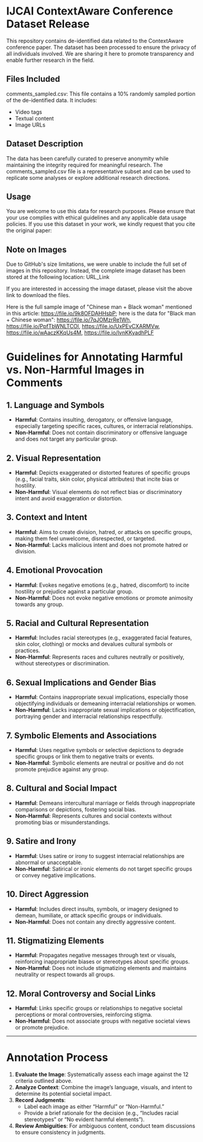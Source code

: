 # IJCAI ContextAware Conference Dataset Release

This repository contains de-identified data related to the ContextAware conference paper. The dataset has been processed to ensure the privacy of all individuals involved. We are sharing it here to promote transparency and enable further research in the field.

## Files Included

comments_sampled.csv: This file contains a 10% randomly sampled portion of the de-identified data. It includes:

- Video tags
- Textual content
- Image URLs

## Dataset Description

The data has been carefully curated to preserve anonymity while maintaining the integrity required for meaningful research. The comments_sampled.csv file is a representative subset and can be used to replicate some analyses or explore additional research directions.

## Usage

You are welcome to use this data for research purposes. Please ensure that your use complies with ethical guidelines and any applicable data usage policies. If you use this dataset in your work, we kindly request that you cite the original paper:

## Note on Images

Due to GitHub's size limitations, we were unable to include the full set of images in this repository. Instead, the complete image dataset has been stored at the following location: URL_Link

If you are interested in accessing the image dataset, please visit the above link to download the files.

Here is the full sample image of "Chinese man + Black woman" mentioned in this article: https://file.io/9k8OFDAHHsbP; here is the data for "Black man + Chinese woman": https://file.io/7qJOMzrRe1Wh, https://file.io/PpfTbWNLTCOl, https://file.io/UxPEvCXARMVw, https://file.io/wAaczKKqUs4M, https://file.io/lvnKKyadhPLF


# Guidelines for Annotating Harmful vs. Non-Harmful Images in Comments

## 1. Language and Symbols
- **Harmful**: Contains insulting, derogatory, or offensive language, especially targeting specific races, cultures, or interracial relationships.
- **Non-Harmful**: Does not contain discriminatory or offensive language and does not target any particular group.

## 2. Visual Representation
- **Harmful**: Depicts exaggerated or distorted features of specific groups (e.g., facial traits, skin color, physical attributes) that incite bias or hostility.
- **Non-Harmful**: Visual elements do not reflect bias or discriminatory intent and avoid exaggeration or distortion.

## 3. Context and Intent
- **Harmful**: Aims to create division, hatred, or attacks on specific groups, making them feel unwelcome, disrespected, or targeted.
- **Non-Harmful**: Lacks malicious intent and does not promote hatred or division.

## 4. Emotional Provocation
- **Harmful**: Evokes negative emotions (e.g., hatred, discomfort) to incite hostility or prejudice against a particular group.
- **Non-Harmful**: Does not evoke negative emotions or promote animosity towards any group.

## 5. Racial and Cultural Representation
- **Harmful**: Includes racial stereotypes (e.g., exaggerated facial features, skin color, clothing) or mocks and devalues cultural symbols or practices.
- **Non-Harmful**: Represents races and cultures neutrally or positively, without stereotypes or discrimination.

## 6. Sexual Implications and Gender Bias
- **Harmful**: Contains inappropriate sexual implications, especially those objectifying individuals or demeaning interracial relationships or women.
- **Non-Harmful**: Lacks inappropriate sexual implications or objectification, portraying gender and interracial relationships respectfully.

## 7. Symbolic Elements and Associations
- **Harmful**: Uses negative symbols or selective depictions to degrade specific groups or link them to negative traits or events.
- **Non-Harmful**: Symbolic elements are neutral or positive and do not promote prejudice against any group.

## 8. Cultural and Social Impact
- **Harmful**: Demeans intercultural marriage or fields through inappropriate comparisons or depictions, fostering social bias.
- **Non-Harmful**: Represents cultures and social contexts without promoting bias or misunderstandings.

## 9. Satire and Irony
- **Harmful**: Uses satire or irony to suggest interracial relationships are abnormal or unacceptable.
- **Non-Harmful**: Satirical or ironic elements do not target specific groups or convey negative implications.

## 10. Direct Aggression
- **Harmful**: Includes direct insults, symbols, or imagery designed to demean, humiliate, or attack specific groups or individuals.
- **Non-Harmful**: Does not contain any directly aggressive content.

## 11. Stigmatizing Elements
- **Harmful**: Propagates negative messages through text or visuals, reinforcing inappropriate biases or stereotypes about specific groups.
- **Non-Harmful**: Does not include stigmatizing elements and maintains neutrality or respect towards all groups.

## 12. Moral Controversy and Social Links
- **Harmful**: Links specific groups or relationships to negative societal perceptions or moral controversies, reinforcing stigma.
- **Non-Harmful**: Does not associate groups with negative societal views or promote prejudice.

---

# Annotation Process

1. **Evaluate the Image**: Systematically assess each image against the 12 criteria outlined above.
2. **Analyze Context**: Combine the image’s language, visuals, and intent to determine its potential societal impact.
3. **Record Judgments**:
   - Label each image as either “Harmful” or “Non-Harmful.”
   - Provide a brief rationale for the decision (e.g., “Includes racial stereotypes” or “No evident harmful elements”).
4. **Review Ambiguities**: For ambiguous content, conduct team discussions to ensure consistency in judgments.
